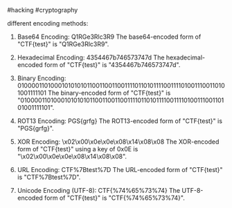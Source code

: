 #hacking #cryptography

different encoding methods:

1.  Base64 Encoding: Q1RGe3Rlc3R9 The base64-encoded form of "CTF{test}" is "Q1RGe3Rlc3R9".
    
2.  Hexadecimal Encoding: 4354467b746573747d The hexadecimal-encoded form of "CTF{test}" is "4354467b746573747d".
    
3.  Binary Encoding: 01000011010001010101011001100110011110110101111001111010011100110101001111101 The binary-encoded form of "CTF{test}" is "01000011010001010101011001100110011110110101111001111010011100110101001111101".
    
4.  ROT13 Encoding: PGS{grfg} The ROT13-encoded form of "CTF{test}" is "PGS{grfg}".
    
5.  XOR Encoding: \x02\x00\x0e\x0e\x08\x14\x08\x08 The XOR-encoded form of "CTF{test}" using a key of 0x0E is "\x02\x00\x0e\x0e\x08\x14\x08\x08".
    
6.  URL Encoding: CTF%7Btest%7D The URL-encoded form of "CTF{test}" is "CTF%7Btest%7D".
    
7.  Unicode Encoding (UTF-8): CTF{%74%65%73%74} The UTF-8-encoded form of "CTF{test}" is "CTF{%74%65%73%74}".